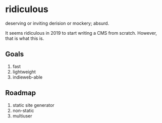 # ridiculous
deserving or inviting derision or mockery; absurd.

It seems ridiculous in 2019 to start writing a CMS from scratch. However, that is what this is. 
 
## Goals

1. fast 
2. lightweight 
3. indieweb-able

## Roadmap

1. static site generator
2. non-static 
3. multiuser

